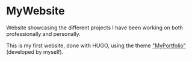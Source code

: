 # MyWebsite

Website showcasing the different projects I have been working on both professionally and personally.

This is my first website, done with HUGO, using the theme ["MyPortfolio"](https://github.com/2-REC/hugo-myportfolio-theme) (developed by myself).
